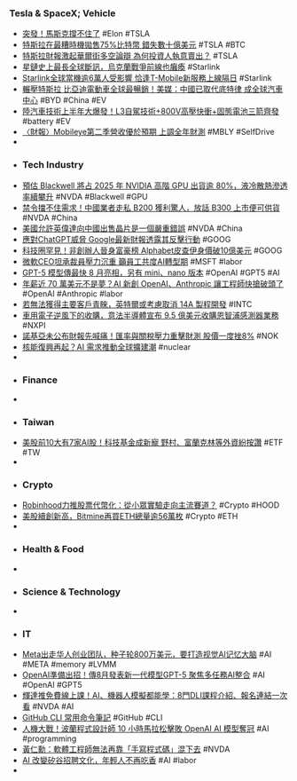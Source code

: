 ### Tesla & SpaceX; Vehicle
- [突發！馬斯克撐不住了](https://hao.cnyes.com/post/183582) #Elon #TSLA
- [特斯拉在最糟時機拋售75%比特幣 錯失數十億美元](https://news.cnyes.com/news/id/6076179) #TSLA #BTC
- [特斯拉財報激起華爾街多空論辯 為何投資人執意賣出？](https://news.cnyes.com/news/id/6076171) #TSLA
- [星鏈史上最長全球斷訊，烏克蘭戰爭前線也癱瘓](https://technews.tw/2025/07/25/starlink-disconnected-impact-the-world/) #Starlink
- [Starlink全球當機逾6萬人受影響 恰逢T-Mobile新服務上線隔日](https://news.cnyes.com/news/id/6076188) #Starlink
- [輾壓特斯拉 比亞迪電動車全球最暢銷！美媒：中國已取代底特律 成全球汽車中心](https://news.cnyes.com/news/id/6076477) #BYD #China #EV
- [陸汽車技術上半年大爆發！L3自駕技術+800V高壓快衝+固態電池三箭齊發](https://news.cnyes.com/news/id/6076428) #battery #EV
- [〈財報〉Mobileye第二季營收優於預期 上調全年財測](https://news.cnyes.com/news/id/6076055) #MBLY #SelfDrive
-
- ### Tech Industry
- [預估 Blackwell 將占 2025 年 NVIDIA 高階 GPU 出貨逾 80%，液冷散熱滲透率續攀升](https://technews.tw/2025/07/24/blackwell-nvidia-gpu/) #NVDA #Blackwell #GPU
- [禁令擋不住需求！中國業者走私 B200 獲利驚人，放話 B300 上市便可供貨](https://technews.tw/2025/07/25/nvidia-ai-chips-b300/) #NVDA #China
- [美國允許英偉達向中國出售晶片是一個嚴重錯誤](https://cn.nytimes.com/opinion/20250725/ai-chips-nvidia-china/zh-hant/) #NVDA #China
- [應對ChatGPT威脅 Google最新財報透露其反擊行動](https://news.cnyes.com/news/id/6075658) #GOOG
- [科技圈罕見！非創辦人晉身富豪榜 Alphabet皮查伊身價破10億美元](https://news.cnyes.com/news/id/6076186) #GOOG
- [微軟CEO坦承裁員壓力沉重 籲員工共度AI轉型期](https://news.cnyes.com/news/id/6076165) #MSFT #labor
- [GPT-5 模型傳最快 8 月亮相，另有 mini、nano 版本](https://technews.tw/2025/07/25/openai-prepares-to-launch-gpt-5-in-august/) #OpenAI #GPT5 #AI
- [年薪近 70 萬美元不是夢？AI 新創 OpenAI、Anthropic 讓工程師快搶破頭了](https://technews.tw/2025/07/25/engineers-are-scrambling-to-get-their-hands-on-ai-startups/) #OpenAI #Anthropic #labor
- [若無法獲得主要客戶青睞，英特爾或考慮取消 14A 製程開發](https://technews.tw/2025/07/25/intel-14a-node/) #INTC
- [車用電子逆風下的收購，意法半導體宣布 9.5 億美元收購恩智浦感測器業務](https://technews.tw/2025/07/25/stmicroelectronics-announces-950-million-acquisition-of-nxps-sensor-business/) #NXPI
- [諾基亞未公布財報先喊痛！匯率與關稅壓力重擊財測 股價一度挫8%](https://news.cnyes.com/news/id/6074567) #NOK
- [核能復興再起？AI 需求推動全球擴建潮](https://technews.tw/2025/07/25/nuclear-power-is-staging-a-comeback/) #nuclear
-
- ### Finance
-
- ### Taiwan
- [美股前10大有7家AI股！科技基金成新寵 野村、富蘭克林等外資紛按讚](https://news.cnyes.com/news/id/6075463) #ETF #TW
-
- ### Crypto
- [Robinhood力推股票代幣化：從小眾實驗走向主流賽道？](https://news.cnyes.com/news/id/6076414) #Crypto #HOOD
- [美股續創新高，Bitmine再買ETH總量逾56萬枚](https://abmedia.io/market-update-as-of-25th-july-2025) #Crypto #ETH
-
- ### Health & Food
-
- ### Science & Technology
-
- ### IT
- [Meta出走华人创业团队，种子轮800万美元，要打造视觉AI记忆大脑](https://www.jiqizhixin.com/articles/2025-07-25) #AI #META #memory #LVMM
- [OpenAI準備出招！傳8月發表新一代模型GPT-5 聚焦多任務AI整合](https://news.cnyes.com/news/id/6076152) #AI #OpenAI #GPT5
- [輝達推免費線上課！AI、機器人模擬都能學：8門DLI課程介紹、報名連結一次看](https://www.bnext.com.tw/article/83976/nvidia-dli-free-course) #NVDA #AI
- [GitHub CLI 常用命令筆記](https://blog.miniasp.com/post/2025/07/24/GitHub-CLI-Common-Command-Notes) #GitHub #CLI
- [人機大戰！波蘭程式設計師 10 小時馬拉松擊敗 OpenAI AI 模型奪冠](https://www.techbang.com/posts/124415-polish-programmer-beats-openai-ai-coding-marathon) #AI #programming
- [黃仁勳：軟體工程師無法再靠「手寫程式碼」混下去](https://technews.tw/2025/07/25/jensen-huang-says-ai-will-replace-mundane-work-as-nvidia-ceo-warns-those-who-raw-dog-it-without-ai-will-be-left-behind/) #NVDA
- [AI 改變矽谷招聘文化，年輕人不再吃香](https://technews.tw/2025/07/25/ai-silicon-valley-recruitment-culture/) #AI #labor
-